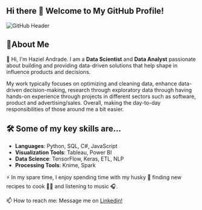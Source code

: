 ## Hi there 👋 Welcome to My GitHub Profile!

![GitHub Header](file:///Users/haziel/Downloads/Untitled%20(3).png)

## 🚀About Me
👋 Hi, I'm Haziel Andrade. I am a **Data Scientist** and **Data Analyst** passionate about building and providing data-driven solutions that help shape in influence products and decisions.

My work typically focuses on optimizing and cleaning data, enhance data-driven decision-making, research through exploratory data through having hands-on experience through projects in different sectors such as software, product and advertising/sales. Overall, making the day-to-day responsibilities of those around me a bit easier. 

## 🛠️ Some of my key skills are…
- **Languages**: Python, SQL, C#, JavaScript
- **Visualization Tools**: Tableau, Power BI
- **Data Science**: TensorFlow, Keras, ETL, NLP
- **Processing Tools**: Knime, Spark

⚡ In my spare time, I enjoy spending time with my husky 🐺 finding new recipes to cook 👨‍🍳 and listening to music 🎧. 

📫 How to reach me: Message me on [Linkedin!](https://www.linkedin.com/in/hazielandrade/)
